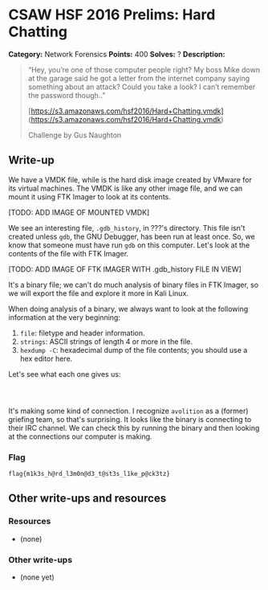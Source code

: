 # CSAW HSF 2016 Prelims: Hard Chatting

**Category:** Network Forensics
**Points:** 400
**Solves:** ?
**Description:**

> “Hey, you’re one of those computer people right? My boss Mike down at the garage said he got a letter from the internet company saying something about an attack? Could you take a look? I can’t remember the password though..”
>
> [https://s3.amazonaws.com/hsf2016/Hard+Chatting.vmdk] (https://s3.amazonaws.com/hsf2016/Hard+Chatting.vmdk)
>
> Challenge by Gus Naughton

## Write-up

We have a VMDK file, while is the hard disk image created by VMware for its virtual machines. The VMDK is like any other image file, and we can mount it using FTK Imager to look at its contents.

[TODO: ADD IMAGE OF MOUNTED VMDK]

We see an interesting file, ``.gdb_history``, in ???'s directory. This file isn't created unless ``gdb``, the GNU Debugger, has been run at least once. So, we know that someone must have run ``gdb`` on this computer. Let's look at the contents of the file with FTK Imager.

[TODO: ADD IMAGE OF FTK IMAGER WITH .gdb_history FILE IN VIEW]

It's a binary file; we can't do much analysis of binary files in FTK Imager, so we will export the file and explore it more in Kali Linux.

When doing analysis of a binary, we always want to look at the following information at the very beginning:

  1. ``file``: filetype and header information.
  2. ``strings``: ASCII strings of length 4 or more in the file.
  3. ``hexdump -C``: hexadecimal dump of the file contents; you should use a hex editor here.

Let's see what each one gives us:
```bash

```

```bash

```

```bash

```

It's making some kind of connection. I recognize ``avolition`` as a (former) griefing team, so that's surprising. It looks like the binary is connecting to their IRC channel. We can check this by running the binary and then looking at the connections our computer is making.


### Flag

``flag{m1k3s_h@rd_l3m0n@d3_t@st3s_l1ke_p@ck3tz}``

## Other write-ups and resources

### Resources
* (none)

### Other write-ups
* (none yet)
